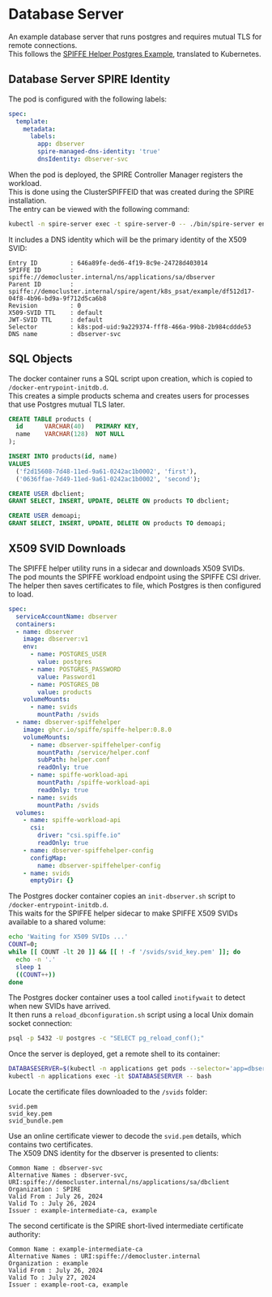 # Database Server

An example database server that runs postgres and requires mutual TLS for remote connections.\
This follows the [SPIFFE Helper Postgres Example](https://github.com/spiffe/spiffe-helper/tree/main/examples/postgresql), translated to Kubernetes.

## Database Server SPIRE Identity

The pod is configured with the following labels:

```yaml
spec:
  template:
    metadata:
      labels:
        app: dbserver
        spire-managed-dns-identity: 'true'
        dnsIdentity: dbserver-svc
```

When the pod is deployed, the SPIRE Controller Manager registers the workload.\
This is done using the ClusterSPIFFEID that was created during the SPIRE installation.\
The entry can be viewed with the following command:

```bash
kubectl -n spire-server exec -t spire-server-0 -- ./bin/spire-server entry show
```

It includes a DNS identity which will be the primary identity of the X509 SVID:

```text
Entry ID         : 646a89fe-ded6-4f19-8c9e-24728d403014
SPIFFE ID        : spiffe://democluster.internal/ns/applications/sa/dbserver
Parent ID        : spiffe://democluster.internal/spire/agent/k8s_psat/example/df512d17-04f8-4b96-bd9a-9f712d5ca6b8
Revision         : 0
X509-SVID TTL    : default
JWT-SVID TTL     : default
Selector         : k8s:pod-uid:9a229374-fff8-466a-99b8-2b984cddde53
DNS name         : dbserver-svc
```

## SQL Objects

The docker container runs a SQL script upon creation, which is copied to `/docker-entrypoint-initdb.d`.\
This creates a simple products schema and creates users for processes that use Postgres mutual TLS later.

```sql
CREATE TABLE products (
  id      VARCHAR(40)   PRIMARY KEY,
  name    VARCHAR(128)  NOT NULL
);

INSERT INTO products(id, name) 
VALUES
  ('f2d15608-7d48-11ed-9a61-0242ac1b0002', 'first'),
  ('0636ffae-7d49-11ed-9a61-0242ac1b0002', 'second');

CREATE USER dbclient;
GRANT SELECT, INSERT, UPDATE, DELETE ON products TO dbclient;

CREATE USER demoapi;
GRANT SELECT, INSERT, UPDATE, DELETE ON products TO demoapi;
```

## X509 SVID Downloads

The SPIFFE helper utility runs in a sidecar and downloads X509 SVIDs.\
The pod mounts the SPIFFE workload endpoint using the SPIFFE CSI driver.\
The helper then saves certificates to file, which Postgres is then configured to load.

```yaml
spec:
  serviceAccountName: dbserver
  containers:
  - name: dbserver
    image: dbserver:v1
    env:
      - name: POSTGRES_USER
        value: postgres
      - name: POSTGRES_PASSWORD
        value: Password1
      - name: POSTGRES_DB
        value: products
    volumeMounts:
      - name: svids
        mountPath: /svids
  - name: dbserver-spiffehelper
    image: ghcr.io/spiffe/spiffe-helper:0.8.0
    volumeMounts:
      - name: dbserver-spiffehelper-config
        mountPath: /service/helper.conf
        subPath: helper.conf
        readOnly: true
      - name: spiffe-workload-api
        mountPath: /spiffe-workload-api
        readOnly: true
      - name: svids
        mountPath: /svids
  volumes:
    - name: spiffe-workload-api
      csi:
        driver: "csi.spiffe.io"
        readOnly: true
    - name: dbserver-spiffehelper-config
      configMap:
        name: dbserver-spiffehelper-config
    - name: svids
      emptyDir: {}
```

The Postgres docker container copies an `init-dbserver.sh` script to `/docker-entrypoint-initdb.d`.\
This waits for the SPIFFE helper sidecar to make SPIFFE X509 SVIDs available to a shared volume:

```bash
echo 'Waiting for X509 SVIDs ...'
COUNT=0;
while [[ COUNT -lt 20 ]] && [[ ! -f '/svids/svid_key.pem' ]]; do
  echo -n '.'
  sleep 1
  ((COUNT++))
done
```

The Postgres docker container uses a tool called `inotifywait` to detect when new SVIDs have arrived.\
It then runs a `reload_dbconfiguration.sh` script using a local Unix domain socket connection:

```bash
psql -p 5432 -U postgres -c "SELECT pg_reload_conf();"
```

Once the server is deployed, get a remote shell to its container:

```bash
DATABASESERVER=$(kubectl -n applications get pods --selector='app=dbserver' -o=name)
kubectl -n applications exec -it $DATABASESERVER -- bash
```

Locate the certificate files downloaded to the `/svids` folder:

```text
svid.pem
svid_key.pem
svid_bundle.pem
```

Use an online certificate viewer to decode the `svid.pem` details, which contains two certificates.\
The X509 DNS identity for the dbserver is presented to clients:

```text
Common Name : dbserver-svc
Alternative Names : dbserver-svc, URI:spiffe://democluster.internal/ns/applications/sa/dbclient
Organization : SPIRE
Valid From : July 26, 2024
Valid To : July 26, 2024
Issuer : example-intermediate-ca, example
```

The second certificate is the SPIRE short-lived intermediate certificate authority:

```text
Common Name : example-intermediate-ca
Alternative Names : URI:spiffe://democluster.internal
Organization : example
Valid From : July 26, 2024
Valid To : July 27, 2024
Issuer : example-root-ca, example
```
